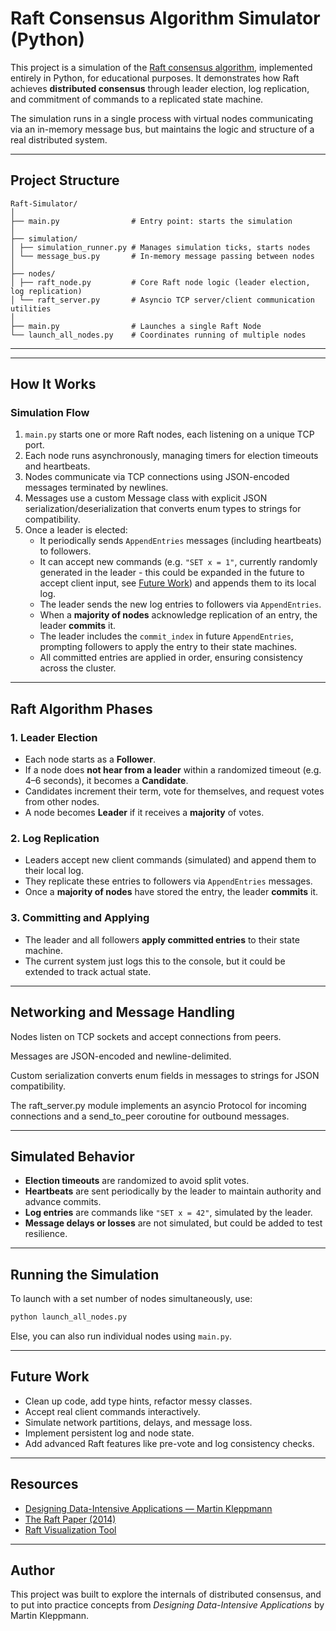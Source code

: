 # Raft Consensus Algorithm Simulator (Python)

This project is a simulation of the [Raft consensus algorithm](https://raft.github.io/), implemented entirely in Python, for educational purposes. It demonstrates how Raft achieves **distributed consensus** through leader election, log replication, and commitment of commands to a replicated state machine.

The simulation runs in a single process with virtual nodes communicating via an in-memory message bus, but maintains the logic and structure of a real distributed system.

---

## Project Structure
```
Raft-Simulator/
│
├── main.py                # Entry point: starts the simulation
│
├── simulation/
│ ├── simulation_runner.py # Manages simulation ticks, starts nodes
│ └── message_bus.py       # In-memory message passing between nodes
│
├── nodes/
│ ├── raft_node.py         # Core Raft node logic (leader election, log replication)
│ └── raft_server.py       # Asyncio TCP server/client communication utilities
│
├── main.py                # Launches a single Raft Node 
└── launch_all_nodes.py    # Coordinates running of multiple nodes

```

---

---

## How It Works

### Simulation Flow

1. `main.py` starts one or more Raft nodes, each listening on a unique TCP port.
2. Each node runs asynchronously, managing timers for election timeouts and heartbeats.
3. Nodes communicate via TCP connections using JSON-encoded messages terminated by newlines.
4. Messages use a custom Message class with explicit JSON serialization/deserialization that converts enum types to strings for compatibility.
5. Once a leader is elected:
   - It periodically sends `AppendEntries` messages (including heartbeats) to followers.
   - It can accept new commands (e.g. `"SET x = 1"`, currently randomly generated in the leader - this could be expanded in the future to accept client input, see [Future Work](#future-work)) and appends them to its local log.
   - The leader sends the new log entries to followers via `AppendEntries`.
   - When a **majority of nodes** acknowledge replication of an entry, the leader **commits** it.
   - The leader includes the `commit_index` in future `AppendEntries`, prompting followers to apply the entry to their state machines.
   - All committed entries are applied in order, ensuring consistency across the cluster.

---

## Raft Algorithm Phases

### 1. Leader Election
- Each node starts as a **Follower**.
- If a node does **not hear from a leader** within a randomized timeout (e.g. 4–6 seconds), it becomes a **Candidate**.
- Candidates increment their term, vote for themselves, and request votes from other nodes.
- A node becomes **Leader** if it receives a **majority** of votes.

### 2. Log Replication
- Leaders accept new client commands (simulated) and append them to their local log.
- They replicate these entries to followers via `AppendEntries` messages.
- Once a **majority of nodes** have stored the entry, the leader **commits** it.

### 3. Committing and Applying
- The leader and all followers **apply committed entries** to their state machine.
- The current system just logs this to the console, but it could be extended to track actual state.

---

## Networking and Message Handling

Nodes listen on TCP sockets and accept connections from peers.

Messages are JSON-encoded and newline-delimited.

Custom serialization converts enum fields in messages to strings for JSON compatibility.

The raft_server.py module implements an asyncio Protocol for incoming connections and a send_to_peer coroutine for outbound messages.

---

## Simulated Behavior

- **Election timeouts** are randomized to avoid split votes.
- **Heartbeats** are sent periodically by the leader to maintain authority and advance commits.
- **Log entries** are commands like `"SET x = 42"`, simulated by the leader.
- **Message delays or losses** are not simulated, but could be added to test resilience.

---

## Running the Simulation

To launch with a set number of nodes simultaneously, use:
```bash
python launch_all_nodes.py
```

Else, you can also run individual nodes using `main.py`. 

---

## Future Work

- Clean up code, add type hints, refactor messy classes.
- Accept real client commands interactively.
- Simulate network partitions, delays, and message loss.
- Implement persistent log and node state.
- Add advanced Raft features like pre-vote and log consistency checks.

---

## Resources

- [Designing Data-Intensive Applications — Martin Kleppmann](https://dataintensive.net)
- [The Raft Paper (2014)](https://raft.github.io/raft.pdf)
- [Raft Visualization Tool](https://raft.github.io/)

---

## Author

This project was built to explore the internals of distributed consensus, and to put into practice concepts from *Designing Data-Intensive Applications* by Martin Kleppmann.